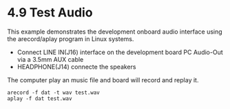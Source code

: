 # 4.9 Test Audio

This example demonstrates the development onboard audio interface using the arecord/aplay program in Linux systems.

* Connect LINE IN(J16) interface on the development board PC Audio-Out via a 3.5mm AUX cable
* HEADPHONE(J14) connecte the speakers

The computer play an music file and board will record and replay it.

```
arecord -f dat -t wav test.wav
aplay -f dat test.wav
```
